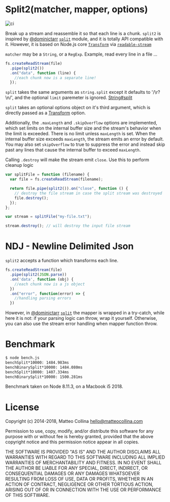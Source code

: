 # Split2(matcher, mapper, options)

![ci](https://github.com/mcollina/split2/workflows/ci/badge.svg)

Break up a stream and reassemble it so that each line is a chunk.
`split2` is inspired by [@dominictarr](https://github.com/dominictarr) [`split`](https://github.com/dominictarr/split) module,
and it is totally API compatible with it.
However, it is based on Node.js core [`Transform`](https://nodejs.org/api/stream.html#stream_new_stream_transform_options) via [`readable-stream`](https://github.com/nodejs/readable-stream)

`matcher` may be a `String`, or a `RegExp`. Example, read every line in a file ...

```js
fs.createReadStream(file)
  .pipe(split2())
  .on("data", function (line) {
    //each chunk now is a separate line!
  });
```

`split` takes the same arguments as `string.split` except it defaults to '/\r?\n/', and the optional `limit` paremeter is ignored.
[String#split](https://developer.mozilla.org/en/JavaScript/Reference/Global_Objects/String/split)

`split` takes an optional options object on it's third argument, which
is directly passed as a
[Transform](https://nodejs.org/api/stream.html#stream_new_stream_transform_options)
option.

Additionally, the `.maxLength` and `.skipOverflow` options are implemented, which set limits on the internal
buffer size and the stream's behavior when the limit is exceeded. There is no limit unless `maxLength` is set. When
the internal buffer size exceeds `maxLength`, the stream emits an error by default. You may also set `skipOverflow` to
true to suppress the error and instead skip past any lines that cause the internal buffer to exceed `maxLength`.

Calling `.destroy` will make the stream emit `close`. Use this to perform cleanup logic

```js
var splitFile = function (filename) {
  var file = fs.createReadStream(filename);

  return file.pipe(split2()).on("close", function () {
    // destroy the file stream in case the split stream was destroyed
    file.destroy();
  });
};

var stream = splitFile("my-file.txt");

stream.destroy(); // will destroy the input file stream
```

# NDJ - Newline Delimited Json

`split2` accepts a function which transforms each line.

```js
fs.createReadStream(file)
  .pipe(split2(JSON.parse))
  .on('data', function (obj) {
    //each chunk now is a js object
  })
  .on("error", function(error) => {
    //handling parsing errors
  })
```

However, in [@dominictarr](https://github.com/dominictarr) [`split`](https://github.com/dominictarr/split) the mapper
is wrapped in a try-catch, while here it is not: if your parsing logic can throw, wrap it yourself. Otherwise, you can also use the stream error handling when mapper function throw.

# Benchmark

```bash
$ node bench.js
benchSplit*10000: 1484.983ms
benchBinarySplit*10000: 1484.080ms
benchSplit*10000: 1407.334ms
benchBinarySplit*10000: 1500.281ms
```

Benchmark taken on Node 8.11.3, on a Macbook i5 2018.

# License

Copyright (c) 2014-2018, Matteo Collina <hello@matteocollina.com>

Permission to use, copy, modify, and/or distribute this software for any
purpose with or without fee is hereby granted, provided that the above
copyright notice and this permission notice appear in all copies.

THE SOFTWARE IS PROVIDED "AS IS" AND THE AUTHOR DISCLAIMS ALL WARRANTIES
WITH REGARD TO THIS SOFTWARE INCLUDING ALL IMPLIED WARRANTIES OF
MERCHANTABILITY AND FITNESS. IN NO EVENT SHALL THE AUTHOR BE LIABLE FOR
ANY SPECIAL, DIRECT, INDIRECT, OR CONSEQUENTIAL DAMAGES OR ANY DAMAGES
WHATSOEVER RESULTING FROM LOSS OF USE, DATA OR PROFITS, WHETHER IN AN
ACTION OF CONTRACT, NEGLIGENCE OR OTHER TORTIOUS ACTION, ARISING OUT OF OR
IN CONNECTION WITH THE USE OR PERFORMANCE OF THIS SOFTWARE.
